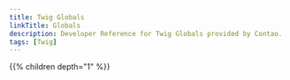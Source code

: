 ```yaml
---
title: Twig Globals
linkTitle: Globals
description: Developer Reference for Twig Globals provided by Contao.
tags: [Twig]
---
```


{{% children depth="1" %}}
